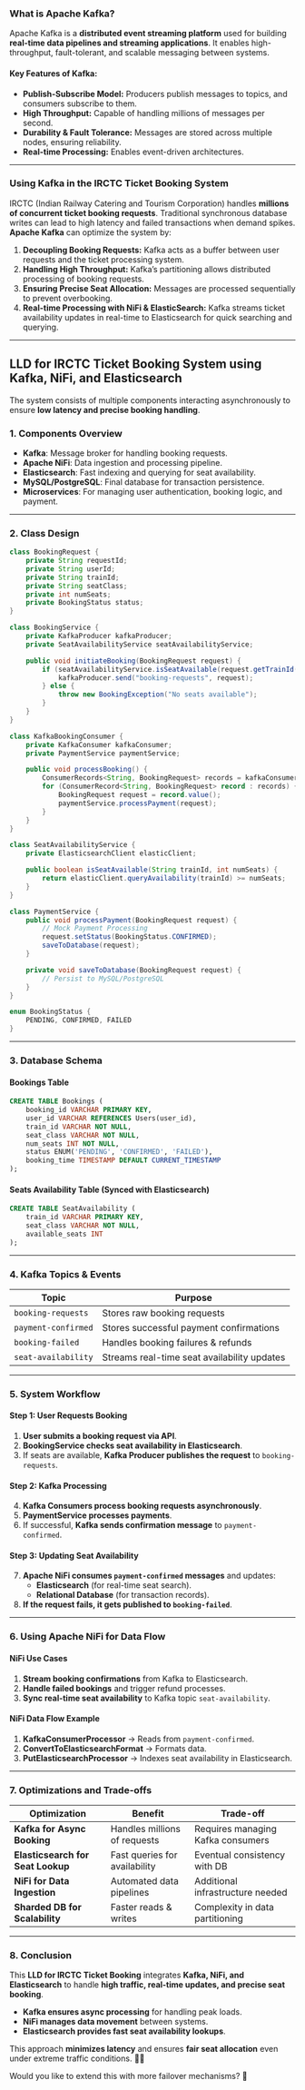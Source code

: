 ### **What is Apache Kafka?**

Apache Kafka is a **distributed event streaming platform** used for building **real-time data pipelines and streaming applications**. It enables high-throughput, fault-tolerant, and scalable messaging between systems.

#### **Key Features of Kafka:**

- **Publish-Subscribe Model:** Producers publish messages to topics, and consumers subscribe to them.
- **High Throughput:** Capable of handling millions of messages per second.
- **Durability & Fault Tolerance:** Messages are stored across multiple nodes, ensuring reliability.
- **Real-time Processing:** Enables event-driven architectures.

---

### **Using Kafka in the IRCTC Ticket Booking System**

IRCTC (Indian Railway Catering and Tourism Corporation) handles **millions of concurrent ticket booking requests**. Traditional synchronous database writes can lead to high latency and failed transactions when demand spikes. **Apache Kafka** can optimize the system by:

1. **Decoupling Booking Requests:** Kafka acts as a buffer between user requests and the ticket processing system.
2. **Handling High Throughput:** Kafka’s partitioning allows distributed processing of booking requests.
3. **Ensuring Precise Seat Allocation:** Messages are processed sequentially to prevent overbooking.
4. **Real-time Processing with NiFi & ElasticSearch:** Kafka streams ticket availability updates in real-time to Elasticsearch for quick searching and querying.

---

## **LLD for IRCTC Ticket Booking System using Kafka, NiFi, and Elasticsearch**

The system consists of multiple components interacting asynchronously to ensure **low latency and precise booking handling**.

### **1. Components Overview**

- **Kafka**: Message broker for handling booking requests.
- **Apache NiFi**: Data ingestion and processing pipeline.
- **Elasticsearch**: Fast indexing and querying for seat availability.
- **MySQL/PostgreSQL**: Final database for transaction persistence.
- **Microservices**: For managing user authentication, booking logic, and payment.

---

### **2. Class Design**

```java
class BookingRequest {
    private String requestId;
    private String userId;
    private String trainId;
    private String seatClass;
    private int numSeats;
    private BookingStatus status;
}

class BookingService {
    private KafkaProducer kafkaProducer;
    private SeatAvailabilityService seatAvailabilityService;

    public void initiateBooking(BookingRequest request) {
        if (seatAvailabilityService.isSeatAvailable(request.getTrainId(), request.getNumSeats())) {
            kafkaProducer.send("booking-requests", request);
        } else {
            throw new BookingException("No seats available");
        }
    }
}

class KafkaBookingConsumer {
    private KafkaConsumer kafkaConsumer;
    private PaymentService paymentService;

    public void processBooking() {
        ConsumerRecords<String, BookingRequest> records = kafkaConsumer.poll(Duration.ofMillis(100));
        for (ConsumerRecord<String, BookingRequest> record : records) {
            BookingRequest request = record.value();
            paymentService.processPayment(request);
        }
    }
}

class SeatAvailabilityService {
    private ElasticsearchClient elasticClient;

    public boolean isSeatAvailable(String trainId, int numSeats) {
        return elasticClient.queryAvailability(trainId) >= numSeats;
    }
}

class PaymentService {
    public void processPayment(BookingRequest request) {
        // Mock Payment Processing
        request.setStatus(BookingStatus.CONFIRMED);
        saveToDatabase(request);
    }

    private void saveToDatabase(BookingRequest request) {
        // Persist to MySQL/PostgreSQL
    }
}

enum BookingStatus {
    PENDING, CONFIRMED, FAILED
}
```

---

### **3. Database Schema**

#### **Bookings Table**

```sql
CREATE TABLE Bookings (
    booking_id VARCHAR PRIMARY KEY,
    user_id VARCHAR REFERENCES Users(user_id),
    train_id VARCHAR NOT NULL,
    seat_class VARCHAR NOT NULL,
    num_seats INT NOT NULL,
    status ENUM('PENDING', 'CONFIRMED', 'FAILED'),
    booking_time TIMESTAMP DEFAULT CURRENT_TIMESTAMP
);
```

#### **Seats Availability Table (Synced with Elasticsearch)**

```sql
CREATE TABLE SeatAvailability (
    train_id VARCHAR PRIMARY KEY,
    seat_class VARCHAR NOT NULL,
    available_seats INT
);
```

---

### **4. Kafka Topics & Events**

| **Topic**           | **Purpose**                                 |
| ------------------- | ------------------------------------------- |
| `booking-requests`  | Stores raw booking requests                 |
| `payment-confirmed` | Stores successful payment confirmations     |
| `booking-failed`    | Handles booking failures & refunds          |
| `seat-availability` | Streams real-time seat availability updates |

---

### **5. System Workflow**

#### **Step 1: User Requests Booking**

1. **User submits a booking request via API**.
2. **BookingService checks seat availability in Elasticsearch**.
3. If seats are available, **Kafka Producer publishes the request** to `booking-requests`.

#### **Step 2: Kafka Processing**

4. **Kafka Consumers process booking requests asynchronously**.
5. **PaymentService processes payments**.
6. If successful, **Kafka sends confirmation message** to `payment-confirmed`.

#### **Step 3: Updating Seat Availability**

7. **Apache NiFi consumes `payment-confirmed` messages** and updates:
   - **Elasticsearch** (for real-time seat search).
   - **Relational Database** (for transaction records).
8. **If the request fails, it gets published to `booking-failed`**.

---

### **6. Using Apache NiFi for Data Flow**

#### **NiFi Use Cases**

1. **Stream booking confirmations** from Kafka to Elasticsearch.
2. **Handle failed bookings** and trigger refund processes.
3. **Sync real-time seat availability** to Kafka topic `seat-availability`.

#### **NiFi Data Flow Example**

1. **KafkaConsumerProcessor** → Reads from `payment-confirmed`.
2. **ConvertToElasticsearchFormat** → Formats data.
3. **PutElasticsearchProcessor** → Indexes seat availability in Elasticsearch.

---

### **7. Optimizations and Trade-offs**

| **Optimization**                  | **Benefit**                   | **Trade-off**                     |
| --------------------------------- | ----------------------------- | --------------------------------- |
| **Kafka for Async Booking**       | Handles millions of requests  | Requires managing Kafka consumers |
| **Elasticsearch for Seat Lookup** | Fast queries for availability | Eventual consistency with DB      |
| **NiFi for Data Ingestion**       | Automated data pipelines      | Additional infrastructure needed  |
| **Sharded DB for Scalability**    | Faster reads & writes         | Complexity in data partitioning   |

---

### **8. Conclusion**

This **LLD for IRCTC Ticket Booking** integrates **Kafka, NiFi, and Elasticsearch** to handle **high traffic, real-time updates, and precise seat booking**.

- **Kafka ensures async processing** for handling peak loads.
- **NiFi manages data movement** between systems.
- **Elasticsearch provides fast seat availability lookups**.

This approach **minimizes latency** and ensures **fair seat allocation** even under extreme traffic conditions. 🚄🔥

Would you like to extend this with more failover mechanisms? 🚀
